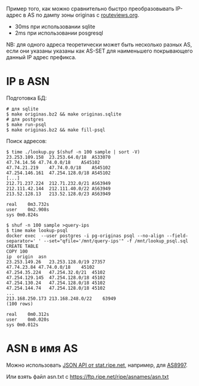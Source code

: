 Пример того, как можно сравнительно быстро преобразовывать IP-адрес в AS по дампу зоны originas с [routeviews.org](http://archive.routeviews.org/).

- 30ms при использовании sqlite
- 2ms при использовании posgresql

NB: для одного адреса теоретически может быть несколько разных AS, если они указаны указаны как AS-SET для наименьшего покрывающего данный IP адрес префикса.

IP в ASN
========

Подготовка БД:

```
# для sqlite
$ make originas.bz2 && make originas.sqlite
# для postgres
$ make run-psql
$ make originas.bz2 && make fill-psql
```

Поиск адресов:

```
$ time ./lookup.py $(shuf -n 100 sample | sort -V) 
23.253.109.158	23.253.64.0/18	AS33070
47.74.14.56	47.74.0.0/18	AS45102
47.74.21.219	47.74.0.0/18	AS45102
47.254.146.161	47.254.128.0/18	AS45102
[...]
212.71.237.224	212.71.232.0/21	AS63949
212.111.42.144	212.111.40.0/22	AS63949
213.52.128.13	213.52.128.0/23	AS63949

real	0m3.732s
user	0m2.908s
sys	0m0.824s
```

```
$ shuf -n 100 sample >query-ips
$ time make lookup-psql 
docker exec  --user postgres -i pg-originas psql --no-align --field-separator='	' --set="qfile='/mnt/query-ips'" -f /mnt/lookup_psql.sql
CREATE TABLE
COPY 100
ip	origin	asn
23.253.149.26	23.253.128.0/19	27357
47.74.23.84	47.74.0.0/18	45102
47.254.35.224	47.254.32.0/21	45102
47.254.129.145	47.254.128.0/18	45102
47.254.130.24	47.254.128.0/18	45102
47.254.144.74	47.254.128.0/18	45102
...
213.168.250.173	213.168.248.0/22	63949
(100 rows)

real	0m0.312s
user	0m0.020s
sys	0m0.012s
```

ASN в имя AS
============

Можно использовать [JSON API от stat.ripe.net](https://stat.ripe.net/docs/data_api#AsOverview), например, для [AS8997](https://stat.ripe.net/data/as-overview/data.json?resource=AS8997).

Или взять файл asn.txt с https://ftp.ripe.net/ripe/asnames/asn.txt
